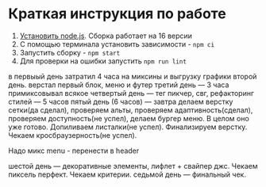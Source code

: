 # Краткая инструкция по работе

1. [Установить node.js](https://nodejs.org/download/release/latest-v16.x/). Сборка работает на 16 версии
2. С помощью терминала установить зависимости - `npm ci`
3. Запустить сборку - `npm start`
4. Для проверки на ошибки запустить `npm run lint`


в первыый день затратил 4 часа на миксины и выгрузку графики
второй день. верстал первый блок, меню и футер
третий день — 3 часа примиксовывал всякое
четвертый день — тег пикчер, свг, рефакторинг стилей — 5 часов
пятый день (6 часов) — завтра делаем верстку сетки(да сделал), проверяем альты, проверяем адаптивность(сделал), проверяем доступность(не успел), делаем бургер меню. В целом оно уже готово. Допиливаем листалки(не успел). Финализируем верстку. Чекаем кросбраузерность(не успел). 

Надо микс menu - перенести в header

шестой день — декоративные элементы, лифлет + свайпер джс. Чекаем пиксель перфект. Чекаем критерии.
седьмой день — финальный чек. 

